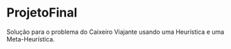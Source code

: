 # ProjetoFinal
Solução para o problema do Caixeiro Viajante usando uma Heurística e uma Meta-Heurística.
